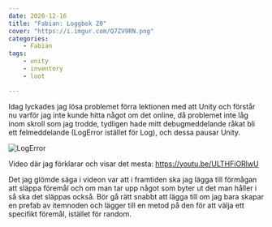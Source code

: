 ```yaml
---
date: 2020-12-16
title: "Fabian: Loggbok 20"
cover: "https://i.imgur.com/Q7ZV9RN.png"
categories: 
    - Fabian
tags:
    - unity
    - inventory
    - loot

---
```


Idag lyckades jag lösa problemet förra lektionen med att Unity och förstår nu varför jag inte kunde hitta något om det online, då problemet inte låg inom skroll som jag trodde, tydligen hade mitt debugmeddelande råkat bli ett felmeddelande (LogError istället för Log), och dessa pausar Unity. 

![LogError](https://i.imgur.com/TyYvHRb.png)



Video där jag förklarar och visar det mesta: https://youtu.be/ULTHFiORlwU

Det jag glömde säga i videon var att i framtiden ska jag lägga till förmågan att släppa föremål och om man tar upp något som byter ut det man håller i så ska det släppas också. Bör gå rätt snabbt att lägga till om jag bara skapar en prefab av itemnoden och lägger till en metod på den för att välja ett specifikt föremål, istället för random.
